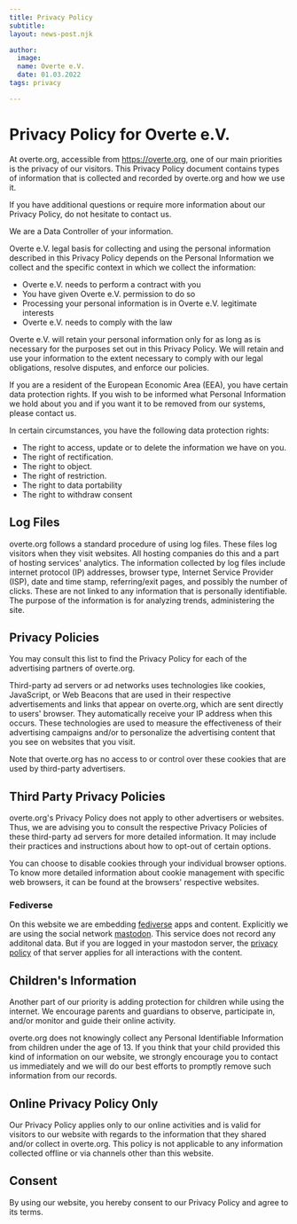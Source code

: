 ```yaml
---
title: Privacy Policy
subtitle: 
layout: news-post.njk

author:
  image: 
  name: Overte e.V.
  date: 01.03.2022
tags: privacy

---
```

# Privacy Policy for Overte e.V.

At overte.org, accessible from https://overte.org, one of our main priorities is the privacy of our visitors. This Privacy Policy document contains types of information that is collected and recorded by overte.org and how we use it.

If you have additional questions or require more information about our Privacy Policy, do not hesitate to contact us. 

We are a Data Controller of your information.

Overte e.V. legal basis for collecting and using the personal information described in this Privacy Policy depends on the Personal Information we collect and the specific context in which we collect the information:

* Overte e.V. needs to perform a contract with you
* You have given Overte e.V. permission to do so
* Processing your personal information is in Overte e.V. legitimate interests
* Overte e.V. needs to comply with the law

Overte e.V. will retain your personal information only for as long as is necessary for the purposes set out in this Privacy Policy. We will retain and use your information to the extent necessary to comply with our legal obligations, resolve disputes, and enforce our policies.

If you are a resident of the European Economic Area (EEA), you have certain data protection rights. If you wish to be informed what Personal Information we hold about you and if you want it to be removed from our systems, please contact us.

In certain circumstances, you have the following data protection rights:

* The right to access, update or to delete the information we have on you.
* The right of rectification.
* The right to object.
* The right of restriction.
* The right to data portability
* The right to withdraw consent

## Log Files

overte.org follows a standard procedure of using log files. These files log visitors when they visit websites. All hosting companies do this and a part of hosting services' analytics. The information collected by log files include internet protocol (IP) addresses, browser type, Internet Service Provider (ISP), date and time stamp, referring/exit pages, and possibly the number of clicks. These are not linked to any information that is personally identifiable. The purpose of the information is for analyzing trends, administering the site.

## Privacy Policies

You may consult this list to find the Privacy Policy for each of the advertising partners of overte.org.

Third-party ad servers or ad networks uses technologies like cookies, JavaScript, or Web Beacons that are used in their respective advertisements and links that appear on overte.org, which are sent directly to users' browser. They automatically receive your IP address when this occurs. These technologies are used to measure the effectiveness of their advertising campaigns and/or to personalize the advertising content that you see on websites that you visit.

Note that overte.org has no access to or control over these cookies that are used by third-party advertisers.

## Third Party Privacy Policies

overte.org's Privacy Policy does not apply to other advertisers or websites. Thus, we are advising you to consult the respective Privacy Policies of these third-party ad servers for more detailed information. It may include their practices and instructions about how to opt-out of certain options.

You can choose to disable cookies through your individual browser options. To know more detailed information about cookie management with specific web browsers, it can be found at the browsers' respective websites.

### Fediverse

On this website we are embedding [fediverse](https://fediverse.party/) apps and content. Explicitly we are using the social network [mastodon](https://joinmastodon.org/). This service does not record any additonal data. But if you are logged in your mastodon server, the [privacy policy](https://joinmastodon.org/privacy-policy) of that server applies for all interactions with the content. 

## Children's Information

Another part of our priority is adding protection for children while using the internet. We encourage parents and guardians to observe, participate in, and/or monitor and guide their online activity.

overte.org does not knowingly collect any Personal Identifiable Information from children under the age of 13. If you think that your child provided this kind of information on our website, we strongly encourage you to contact us immediately and we will do our best efforts to promptly remove such information from our records.

## Online Privacy Policy Only

Our Privacy Policy applies only to our online activities and is valid for visitors to our website with regards to the information that they shared and/or collect in overte.org. This policy is not applicable to any information collected offline or via channels other than this website.

## Consent

By using our website, you hereby consent to our Privacy Policy and agree to its terms.
